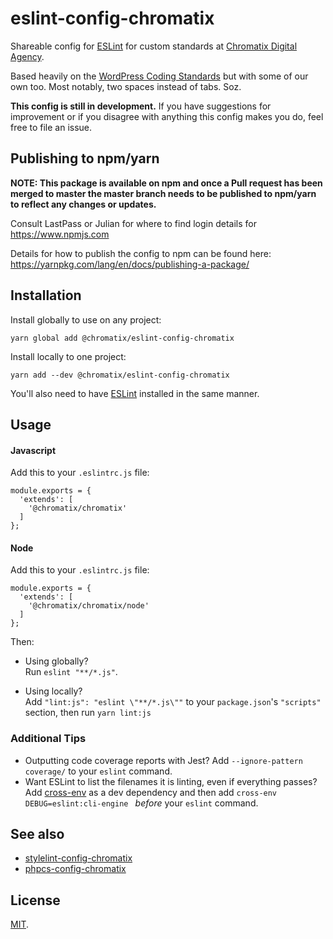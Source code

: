 # eslint-config-chromatix

Shareable config for [ESLint](https://eslint.org/) for custom standards at [Chromatix Digital Agency](https://www.chromatix.com.au).

Based heavily on the [WordPress Coding Standards](https://github.com/WordPress-Coding-Standards/eslint-config-wordpress/) but with some of our own too. Most notably, two spaces instead of tabs. Soz.

**This config is still in development.** If you have suggestions for improvement or if you disagree with anything this config makes you do, feel free to file an issue.

## Publishing to npm/yarn

**NOTE: This package is available on npm and once a Pull request has been merged to master the master branch needs to be published to npm/yarn to reflect any changes or updates.**

Consult LastPass or Julian for where to find login details for https://www.npmjs.com

Details for how to publish the config to npm can be found here: https://yarnpkg.com/lang/en/docs/publishing-a-package/

## Installation

Install globally to use on any project:

    yarn global add @chromatix/eslint-config-chromatix

Install locally to one project:

    yarn add --dev @chromatix/eslint-config-chromatix

You'll also need to have [ESLint](https://eslint.org/) installed in the same manner.

## Usage

#### Javascript
Add this to your `.eslintrc.js` file:

    module.exports = {
      'extends': [
        '@chromatix/chromatix'
      ]
    };
    
#### Node
Add this to your `.eslintrc.js` file:

    module.exports = {
      'extends': [
        '@chromatix/chromatix/node'
      ]
    };
    


Then:
* Using globally?  
  Run `eslint "**/*.js"`.

* Using locally?  
  Add `"lint:js": "eslint \"**/*.js\""` to your `package.json`'s `"scripts"` section, then run `yarn lint:js`

### Additional Tips

* Outputting code coverage reports with Jest? Add `--ignore-pattern coverage/` to your `eslint` command.
* Want ESLint to list the filenames it is linting, even if everything passes? Add [cross-env](https://yarnpkg.com/en/package/cross-env) as a dev dependency and then add `cross-env DEBUG=eslint:cli-engine ` _before_ your `eslint` command.

## See also

* [stylelint-config-chromatix](https://github.com/ChromatixAU/stylelint-config-chromatix)
* [phpcs-config-chromatix](https://github.com/ChromatixAU/phpcs-config-chromatix)

## License

[MIT](LICENSE).
